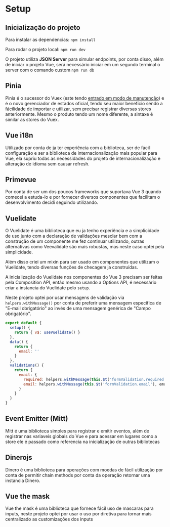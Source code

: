 # Setup

## Inicialização do projeto

Para instalar as dependencias: `npm install`

Para rodar o projeto local: `npm run dev`

O projeto utiliza **JSON Server** para simular endpoints, por conta disso, além de iniciar o projeto Vue, será necessário iniciar em um segundo terminal o server com o comando custom `npm run db`

## Pinia

Pinia é o sucessor do Vuex (este tendo [entrado em modo de manutenção](https://vuex.vuejs.org/#what-is-vuex)) e é o novo gerenciador de estados oficial, tendo seu maior benefício sendo a fácilidade de importar e utilizar, sem precisar registrar diversas stores anteriormente. Mesmo o produto tendo um nome diferente, a sintaxe é similar as stores do Vuex.

## Vue i18n

Utilizado por conta de ja ter experiência com a biblioteca, ser de fácil configuração e ser a biblioteca de internacionalização mais popular para Vue, ela supriu todas as necessidades do projeto de internacionalização e alteração de idioma sem causar refresh.

## Primevue

Por conta de ser um dos poucos frameworks que suportava Vue 3 quando comecei a estuda-lo e por fornecer diversos componentes que facilitam o desenvolvimento decidi seguindo utilizando.

## Vuelidate

O Vuelidate é uma biblioteca que eu ja tenho experiência e a simplicidade de uso junto com a declaração de validações mesclar bem com a construção de um componente me fez continuar utilizando, outras alternativas como Veevalidate são mais robustas, mas neste caso optei pela simplicidade.

Além disso criei um mixin para ser usado em componentes que utilizam o Vuelidate, tendo diversas funções de checagem ja construídas.

A inicialização do Vuelidate nos componentes do Vue 3 precisam ser feitas pela Composition API, então mesmo usando a Options API, é necessário criar a instancia do Vuelidate pelo `setup`.

Neste projeto optei por usar mensagens de validação via `helpers.withMessage()` por conta de preferir uma mensagem específica de "E-mail obrigatório" ao invés de uma mensagem genérica de "Campo obrigatório".

```js
export default {
  setup() {
    return { v$: useVuelidate() }
  },
  data() {
    return {
      email: ''
    }
  },
  validations() {
    return {
      email: {
        required: helpers.withMessage(this.$t('formValidation.required'), required),
        email: helpers.withMessage(this.$t('formValidation.email'), email)
      }
    }
  }
}
```

## Event Emitter (Mitt)

Mitt é uma biblioteca simples para registrar e emitir eventos, além de registrar nas variaveis globais do Vue e para acessar em lugares como a store ele é passado como referencia na inicialização de outras bibliotecas

## Dinerojs

Dinero é uma biblioteca para operações com moedas de fácil utilização por conta de permitir chain methods por conta da operação retornar uma instancia Dinero.

## Vue the mask

Vue the mask é uma biblioteca que fornece fácil uso de mascaras para inputs, neste projeto optei por usar o uso por diretiva para tornar mais centralizado as customizações dos inputs
